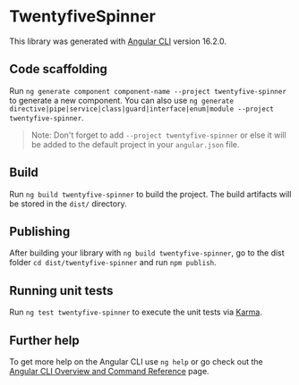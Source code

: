 # TwentyfiveSpinner

This library was generated with [Angular CLI](https://github.com/angular/angular-cli) version 16.2.0.

## Code scaffolding

Run `ng generate component component-name --project twentyfive-spinner` to generate a new component. You can also use `ng generate directive|pipe|service|class|guard|interface|enum|module --project twentyfive-spinner`.
> Note: Don't forget to add `--project twentyfive-spinner` or else it will be added to the default project in your `angular.json` file. 

## Build

Run `ng build twentyfive-spinner` to build the project. The build artifacts will be stored in the `dist/` directory.

## Publishing

After building your library with `ng build twentyfive-spinner`, go to the dist folder `cd dist/twentyfive-spinner` and run `npm publish`.

## Running unit tests

Run `ng test twentyfive-spinner` to execute the unit tests via [Karma](https://karma-runner.github.io).

## Further help

To get more help on the Angular CLI use `ng help` or go check out the [Angular CLI Overview and Command Reference](https://angular.io/cli) page.
